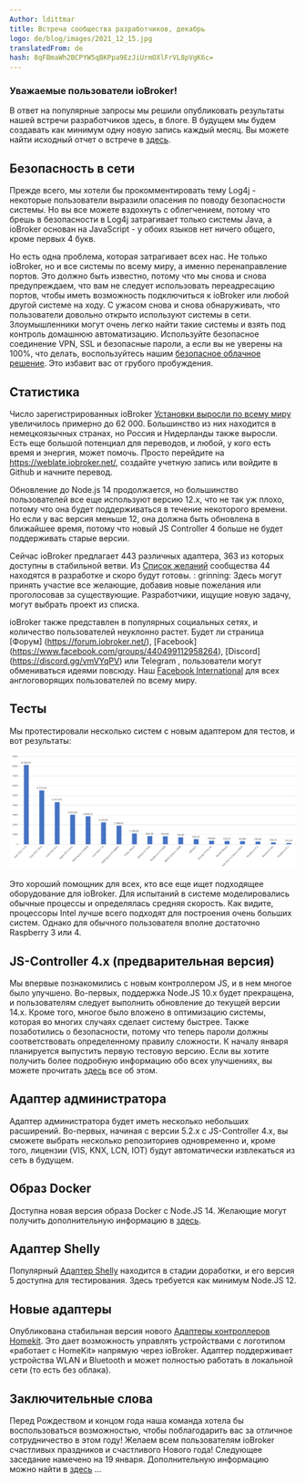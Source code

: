 ```yaml
---
Author: ldittmar
title: Встреча сообщества разработчиков, декабрь
logo: de/blog/images/2021_12_15.jpg
translatedFrom: de
hash: 8qFBmaWh2BCPYW5qBKPpa9EzJiUrmOXlFrVL8pVgK6c=
---
```

### Уважаемые пользователи ioBroker!
<!-- SOURCE: 925872 ### Уважаемые пользователи ioBroker! -->
В ответ на популярные запросы мы решили опубликовать результаты нашей встречи разработчиков здесь, в блоге. В будущем мы будем создавать как минимум одну новую запись каждый месяц. Вы можете найти исходный отчет о встрече в [здесь](https://forum.iobroker.net/topic/49502/meeting-f%C3%BCr-iobroker-core-dev-admin-15-12-21-20-30).
<!-- SOURCE: 722873 В ответ на популярные запросы мы решили опубликовать результаты нашей встречи разработчиков здесь, в блоге. В будущем мы будем создавать как минимум одну новую запись каждый месяц. Вы можете найти исходный отчет о встрече в §§LLLLL_0§§. -->

## Безопасность в сети
<!-- SOURCE: 761725 ## Безопасность в сети -->
Прежде всего, мы хотели бы прокомментировать тему Log4j - некоторые пользователи выразили опасения по поводу безопасности системы. Но вы все можете вздохнуть с облегчением, потому что брешь в безопасности в Log4j затрагивает только системы Java, а ioBroker основан на JavaScript - у обоих языков нет ничего общего, кроме первых 4 букв.
<!-- SOURCE: 535019 Прежде всего, мы хотели бы прокомментировать тему Log4j - некоторые пользователи выразили опасения по поводу безопасности системы. Но вы все можете вздохнуть с облегчением, потому что брешь в безопасности в Log4j затрагивает только системы Java, а ioBroker основан на JavaScript - у обоих языков нет ничего общего, кроме первых 4 букв. -->

Но есть одна проблема, которая затрагивает всех нас. Не только ioBroker, но и все системы по всему миру, а именно перенаправление портов. Это должно быть известно, потому что мы снова и снова предупреждаем, что вам не следует использовать переадресацию портов, чтобы иметь возможность подключиться к ioBroker или любой другой системе на ходу. С ужасом снова и снова обнаруживать, что пользователи довольно открыто используют системы в сети. Злоумышленники могут очень легко найти такие системы и взять под контроль домашнюю автоматизацию. Используйте безопасное соединение VPN, SSL и безопасные пароли, а если вы не уверены на 100%, что делать, воспользуйтесь нашим [безопасное облачное решение](https://iobroker.pro/www/). Это избавит вас от грубого пробуждения.
<!-- SOURCE: 91768 Но есть одна проблема, которая затрагивает всех нас. Не только ioBroker, но и все системы по всему миру, а именно перенаправление портов. Это должно быть известно, потому что мы снова и снова предупреждаем, что вам не следует использовать переадресацию портов, чтобы иметь возможность подключиться к ioBroker или любой другой системе на ходу. С ужасом снова и снова обнаруживать, что пользователи довольно открыто используют системы в сети. Злоумышленники могут очень легко найти такие системы и взять под контроль домашнюю автоматизацию. Используйте безопасное соединение VPN, SSL и безопасные пароли, а если вы не уверены на 100%, что делать, воспользуйтесь нашим §§LLLLL_0§§. Это избавит вас от грубого пробуждения. -->

## Статистика
<!-- SOURCE: 559944 ## Статистика -->
Число зарегистрированных ioBroker [Установки выросли по всему миру](https://www.iobroker.net/#de/statistics) увеличилось примерно до 62 000. Большинство из них находится в немецкоязычных странах, но Россия и Нидерланды также выросли. Есть еще большой потенциал для переводов, и любой, у кого есть время и энергия, может помочь. Просто перейдите на https://weblate.iobroker.net/, создайте учетную запись или войдите в Github и начните перевод.
<!-- SOURCE: 119072 Число зарегистрированных ioBroker §§LLLLL_0§§ увеличилось примерно до 62 000. Большинство из них находится в немецкоязычных странах, но Россия и Нидерланды также выросли. Есть еще большой потенциал для переводов, и любой, у кого есть время и энергия, может помочь. Просто перейдите на https://weblate.iobroker.net/, создайте учетную запись или войдите в Github и начните перевод. -->

Обновление до Node.js 14 продолжается, но большинство пользователей все еще используют версию 12.x, что не так уж плохо, потому что она будет поддерживаться в течение некоторого времени. Но если у вас версия меньше 12, она должна быть обновлена в ближайшее время, потому что новый JS Controller 4 больше не будет поддерживать старые версии.
<!-- SOURCE: 301481 Обновление до Node.js 14 продолжается, но большинство пользователей все еще используют версию 12.x, что не так уж плохо, потому что она будет поддерживаться в течение некоторого времени. Но если у вас версия меньше 12, она должна быть обновлена в ближайшее время, потому что новый JS Controller 4 больше не будет поддерживать старые версии. -->

Сейчас ioBroker предлагает 443 различных адаптера, 363 из которых доступны в стабильной ветви. Из [Список желаний](https://github.com/ioBroker/AdapterRequests) сообщества 44 находятся в разработке и скоро будут готовы. : grinning: Здесь могут принять участие все желающие, добавив новые пожелания или проголосовав за существующие. Разработчики, ищущие новую задачу, могут выбрать проект из списка.
<!-- SOURCE: 77685 Сейчас ioBroker предлагает 443 различных адаптера, 363 из которых доступны в стабильной ветви. Из §§LLLLL_0§§ сообщества 44 находятся в разработке и скоро будут готовы. : grinning: Здесь могут принять участие все желающие, добавив новые пожелания или проголосовав за существующие. Разработчики, ищущие новую задачу, могут выбрать проект из списка. -->

ioBroker также представлен в популярных социальных сетях, и количество пользователей неуклонно растет. Будет ли страница [Форум] (https://forum.iobroker.net/), [Facebook] (https://www.facebook.com/groups/440499112958264), [Discord] (https://discord.gg/vmVYqPV) или Telegram , пользователи могут обмениваться идеями повсюду. Наш [Facebook International](https://www.facebook.com/groups/iobrokerinternational) для всех англоговорящих пользователей по всему миру.
<!-- SOURCE: 836925 ioBroker также представлен в популярных социальных сетях, и количество пользователей неуклонно растет. Будет ли страница §§LLLLL_0§§ для всех англоговорящих пользователей по всему миру. -->

## Тесты
<!-- SOURCE: 759895 ## Тесты -->
Мы протестировали несколько систем с новым адаптером для тестов, и вот результаты:
<!-- SOURCE: 155262 Мы протестировали несколько систем с новым адаптером для тестов, и вот результаты: -->

![Контрольные точки](../images/2021_12_15_Benchmarks.PNG)
<!-- SOURCE: 284651 §§IIIII_0§§ -->

Это хороший помощник для всех, кто все еще ищет подходящее оборудование для ioBroker. Для испытаний в системе моделировались обычные процессы и определялась средняя скорость. Как видите, процессоры Intel лучше всего подходят для построения очень больших систем. Однако для обычного пользователя вполне достаточно Raspberry 3 или 4.
<!-- SOURCE: 816615 Это хороший помощник для всех, кто все еще ищет подходящее оборудование для ioBroker. Для испытаний в системе моделировались обычные процессы и определялась средняя скорость. Как видите, процессоры Intel лучше всего подходят для построения очень больших систем. Однако для обычного пользователя вполне достаточно Raspberry 3 или 4. -->

## JS-Controller 4.x (предварительная версия)
<!-- SOURCE: 874670 ## JS-Controller 4.x (предварительная версия) -->
Мы впервые познакомились с новым контроллером JS, и в нем многое было улучшено. Во-первых, поддержка Node.JS 10.x будет прекращена, и пользователям следует выполнить обновление до текущей версии 14.x. Кроме того, многое было вложено в оптимизацию системы, которая во многих случаях сделает систему быстрее. Также позаботились о безопасности, потому что теперь пароли должны соответствовать определенному правилу сложности. К началу января планируется выпустить первую тестовую версию. Если вы хотите получить более подробную информацию обо всех улучшениях, вы можете прочитать [здесь](https://github.com/ioBroker/ioBroker.js-controller/blob/master/CHANGELOG.md) все об этом.
<!-- SOURCE: 315423 Мы впервые познакомились с новым контроллером JS, и в нем многое было улучшено. Во-первых, поддержка Node.JS 10.x будет прекращена, и пользователям следует выполнить обновление до текущей версии 14.x. Кроме того, многое было вложено в оптимизацию системы, которая во многих случаях сделает систему быстрее. Также позаботились о безопасности, потому что теперь пароли должны соответствовать определенному правилу сложности. К началу января планируется выпустить первую тестовую версию. Если вы хотите получить более подробную информацию обо всех улучшениях, вы можете прочитать §§LLLLL_0§§ все об этом. -->

## Адаптер администратора
<!-- SOURCE: 352628 ## Адаптер администратора -->
Адаптер администратора будет иметь несколько небольших расширений. Во-первых, начиная с версии 5.2.x с JS-Controller 4.x, вы сможете выбрать несколько репозиториев одновременно и, кроме того, лицензии (VIS, KNX, LCN, IOT) будут автоматически извлекаться из сеть в будущем.
<!-- SOURCE: 336284 Адаптер администратора будет иметь несколько небольших расширений. Во-первых, начиная с версии 5.2.x с JS-Controller 4.x, вы сможете выбрать несколько репозиториев одновременно и, кроме того, лицензии (VIS, KNX, LCN, IOT) будут автоматически извлекаться из сеть в будущем. -->

## Образ Docker
<!-- SOURCE: 15527 ## Образ Docker -->
Доступна новая версия образа Docker с Node.JS 14. Желающие могут получить дополнительную информацию в [здесь](https://hub.docker.com/r/buanet/iobroker/).
<!-- SOURCE: 755504 Доступна новая версия образа Docker с Node.JS 14. Желающие могут получить дополнительную информацию в §§LLLLL_0§§. -->

## Адаптер Shelly
<!-- SOURCE: 585145 ## Адаптер Shelly -->
Популярный [Адаптер Shelly](https://github.com/iobroker-community-adapters/ioBroker.shelly) находится в стадии доработки, и его версия 5 доступна для тестирования. Здесь требуется как минимум Node.JS 12.
<!-- SOURCE: 540247 Популярный §§LLLLL_0§§ находится в стадии доработки, и его версия 5 доступна для тестирования. Здесь требуется как минимум Node.JS 12. -->

## Новые адаптеры
<!-- SOURCE: 942453 ## Новые адаптеры -->
Опубликована стабильная версия нового [Адаптеры контроллеров Homekit](https://github.com/Apollon77/ioBroker.homekit-controller). Это дает возможность управлять устройствами с логотипом «работает с HomeKit» напрямую через ioBroker. Адаптер поддерживает устройства WLAN и Bluetooth и может полностью работать в локальной сети (то есть без облака).
<!-- SOURCE: 403152 Опубликована стабильная версия нового §§LLLLL_0§§. Это дает возможность управлять устройствами с логотипом «работает с HomeKit» напрямую через ioBroker. Адаптер поддерживает устройства WLAN и Bluetooth и может полностью работать в локальной сети (то есть без облака). -->

## Заключительные слова
<!-- SOURCE: 356298 ## Заключительные слова -->
Перед Рождеством и концом года наша команда хотела бы воспользоваться возможностью, чтобы поблагодарить вас за отличное сотрудничество в этом году! Желаем всем пользователям ioBroker счастливых праздников и счастливого Нового года! Следующее заседание намечено на 19 января. Дополнительную информацию можно найти в [здесь](https://forum.iobroker.net/topic/50325/meeting-f%C3%BCr-iobroker-core-dev-admin-19-01-22-20-30) ...
<!-- SOURCE: 350528 Перед Рождеством и концом года наша команда хотела бы воспользоваться возможностью, чтобы поблагодарить вас за отличное сотрудничество в этом году! Желаем всем пользователям ioBroker счастливых праздников и счастливого Нового года! Следующее заседание намечено на 19 января. Дополнительную информацию можно найти в §§LLLLL_0§§ ... -->